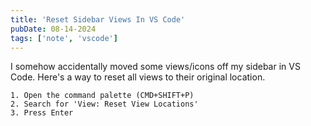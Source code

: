 ```yaml
---
title: 'Reset Sidebar Views In VS Code'
pubDate: 08-14-2024
tags: ['note', 'vscode']
---
```


I somehow accidentally moved some views/icons off my sidebar in VS Code. Here's a way to reset all views to their original location.

    1. Open the command palette (CMD+SHIFT+P)
    2. Search for 'View: Reset View Locations'
    3. Press Enter